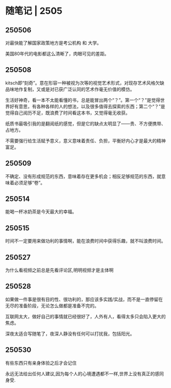 # 随笔记 | 2505

## 250506
对最快能了解国家政策地方是考公机构 和 大学。

美国80年代的电影都这么清晰了，肉眼可见的差距。

## 250508
kitsch即“刻奇”。意在形容一种被视为次等的视觉艺术形式，对现存艺术风格欠缺品味地作复制，又或是对已获广泛认同的艺术作毫无价值的模仿。

生活好神奇，看一本不太能看懂的书，总是能冒出两个“？”。第一个“？”是觉得世界好有意思，有各种各样的人的想法，以及很多值得去探索的东西；第二个“？”是觉得自己阅历不足，既浪费了时间看这本书，又觉得毫无收获。

纸质书最吸引我的是翻阅纸的感觉，但是它的缺点太明显了——贵、不方便携带、占地方。

不需要强行给生活赋予意义，意义意味着责任、负担，平衡好内心才是最大的精神富足。

## 250509

不确定、没有形成规范的东西，意味着存在更多机会；相反足够规范的东西，就意味着必须足够“卷”。

## 250514
能喝一杯冰奶茶是今天最大的幸福。

## 250515
时间不一定要用来做功利的事情啊，能在浪费时间中获得乐趣，就不叫浪费时间。

## 250527
为什么看视频之前总是先看评论区,明明视频才是主体啊

## 250528
如果做一件事是很有目的性、很功利的，那应该多实践/实战，而不是一直停留在无尽的准备阶段，无论怎么做都是准备不完的。

互联网太大，做好自己的事情就已经很好了，人外有人，看得太多只会陷入更大的焦虑。

深夜太适合写随笔了，夜深人静没有任何可以打扰我，包括阳光。

## 250530
有些东西只有亲身体验之后才会记住

永远无法给出任何人建议,因为每个人的心境遭遇都不一样,世界上没有真正的感同身受.